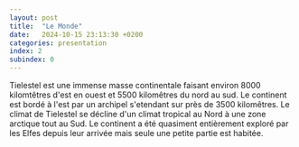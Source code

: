 ```yaml
---
layout: post
title:  "Le Monde"
date:   2024-10-15 23:13:30 +0200
categories: presentation
index: 2
subindex: 0
---
```

Tielestel est une immense masse continentale faisant environ 8000 kilomtêtres d'est en ouest et 5500 kilomêtres du nord au sud. Le continent est bordé à l'est par un archipel s'etendant sur près de 3500 kilomêtres. Le climat de Tielestel se décline d'un climat tropical au Nord à une zone arctique tout au Sud. Le continent a été quasiment entièrement exploré par les Elfes depuis leur arrivée mais seule une petite partie est habitée. 